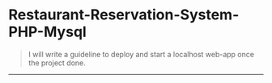 # Restaurant-Reservation-System-PHP-Mysql
> I will write a guideline to deploy and start a localhost web-app once the project done.
---
